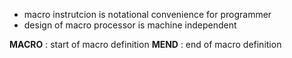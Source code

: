 - macro instrutcion is notational convenience for programmer
- design of macro processor is machine independent

**MACRO** : start of macro definition
**MEND** : end of macro definition
